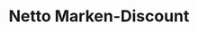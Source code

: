 ---
title: "Netto Marken-Discount"
url: /oebisfelde-weferlingen/netto-marken-discount-stendaler-strasse/
shop: Supermarkt
---